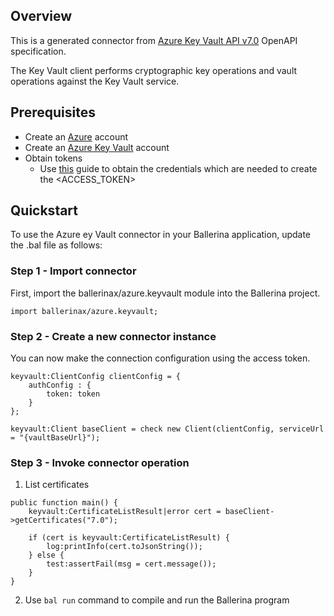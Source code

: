## Overview
This is a generated connector from [Azure Key Vault API v7.0](https://azure.microsoft.com/en-us/services/key-vault/) OpenAPI specification.

The Key Vault client performs cryptographic key operations and vault operations against the Key Vault service.

## Prerequisites
- Create an [Azure](https://azure.microsoft.com/en-us/features/azure-portal/) account
- Create an [Azure Key Vault](https://azure.microsoft.com/en-us/services/key-vault/) account
- Obtain tokens
    - Use [this](https://docs.microsoft.com/en-us/azure/key-vault/general/authentication#the-key-vault-request-operation-flow-with-authentication) guide to obtain the credentials which are needed to create the <ACCESS_TOKEN>

## Quickstart
To use the Azure ey Vault connector in your Ballerina application, update the .bal file as follows:
### Step 1 - Import connector
First, import the ballerinax/azure.keyvault module into the Ballerina project.
```ballerina
import ballerinax/azure.keyvault;
```
### Step 2 - Create a new connector instance
You can now make the connection configuration using the access token.
```ballerina
keyvault:ClientConfig clientConfig = {
    authConfig : {
        token: token
    }
};

keyvault:Client baseClient = check new Client(clientConfig, serviceUrl = "{vaultBaseUrl}");
```
### Step 3 - Invoke connector operation

1. List certificates

```ballerina
public function main() {
    keyvault:CertificateListResult|error cert = baseClient->getCertificates("7.0");

    if (cert is keyvault:CertificateListResult) {
        log:printInfo(cert.toJsonString());
    } else {
        test:assertFail(msg = cert.message());
    }
}
``` 
2. Use `bal run` command to compile and run the Ballerina program
